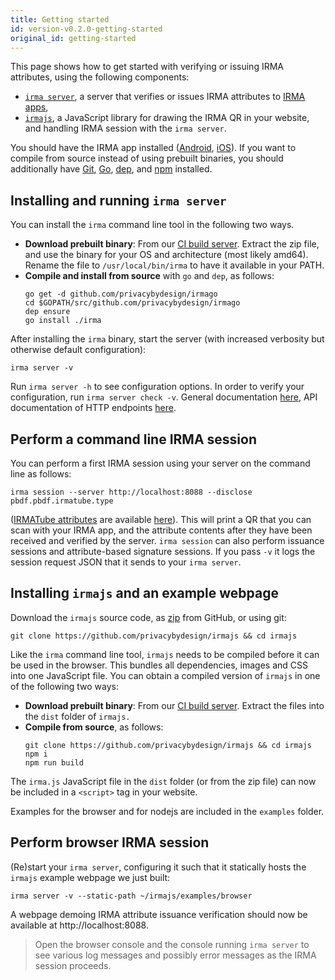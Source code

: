 ```yaml
---
title: Getting started
id: version-v0.2.0-getting-started
original_id: getting-started
---
```


This page shows how to get started with verifying or issuing IRMA attributes, using the following components:

 * [`irma server`](irma-server), a server that verifies or issues IRMA attributes to [IRMA apps](https://github.com/privacybydesign/irma_mobile),
 * [`irmajs`](irmajs), a JavaScript library for drawing the IRMA QR in your website, and handling IRMA session with the `irma server`.

You should have the IRMA app installed ([Android](https://play.google.com/store/apps/details?id=org.irmacard.cardemu), [iOS](https://itunes.apple.com/nl/app/irma-authentication/id1294092994)). If you want to compile from source instead of using prebuilt binaries, you should additionally have [Git](https://git-scm.com/), [Go](https://golang.org/doc/install), [dep](https://golang.github.io/dep/docs/installation.html), and [npm](https://docs.npmjs.com/cli/npm) installed.


## Installing and running `irma server`
You can install the `irma` command line tool in the following two ways.

* **Download prebuilt binary**: From our [CI build server](https://gitlab.science.ru.nl/irma/github-mirrors/irmago/-/jobs/artifacts/master/download?job=binaries). Extract the zip file, and use the binary for your OS and architecture (most likely amd64). Rename the file to `/usr/local/bin/irma` to have it available in your PATH.
* **Compile and install from source** with `go` and `dep`, as follows:
  ```shell
  go get -d github.com/privacybydesign/irmago
  cd $GOPATH/src/github.com/privacybydesign/irmago
  dep ensure
  go install ./irma
  ```

After installing the `irma` binary, start the server (with increased verbosity but otherwise default configuration):
```shell
irma server -v
```
Run `irma server -h` to see configuration options. In order to verify your configuration, run `irma server check -v`. General documentation [here](irma-server), API documentation of HTTP endpoints [here](api-irma-server).

## Perform a command line IRMA session
You can perform a first IRMA session using your server on the command line as follows:
```shell
irma session --server http://localhost:8088 --disclose pbdf.pbdf.irmatube.type
```
([IRMATube attributes](https://privacybydesign.foundation/attribute-index/en/pbdf.pbdf.irmatube.html) are available [here](https://privacybydesign.foundation/demo/irmaTube/)). This will print a QR that you can scan with your IRMA app, and the attribute contents after they have been received and verified by the server. `irma session` can also perform issuance sessions and attribute-based signature sessions. If you pass  `-v` it logs the session request JSON that it sends to your `irma server`.


## Installing `irmajs` and an example webpage
Download the `irmajs` source code, as [zip](https://github.com/privacybydesign/irmajs/archive/master.zip) from GitHub, or using git:
```shell
git clone https://github.com/privacybydesign/irmajs && cd irmajs
```

Like the `irma` command line tool, `irmajs` needs to be compiled before it can be used in the browser. This bundles all dependencies, images and CSS into one JavaScript file. You can obtain a compiled version of `irmajs` in one of the following two ways:

* **Download prebuilt binary**: From our [CI build server](https://gitlab.science.ru.nl/irma/github-mirrors/irmajs/-/jobs/artifacts/master/download?job=bundle). Extract the files into the `dist` folder of `irmajs.`
* **Compile from source**, as follows:
  ```shell
  git clone https://github.com/privacybydesign/irmajs && cd irmajs
  npm i
  npm run build
  ```

The `irma.js` JavaScript file in the `dist` folder (or from the zip file) can now be included in a `<script>` tag in your website.

Examples for the browser and for nodejs are included in the `examples` folder.

## Perform browser IRMA session

(Re)start your `irma server`, configuring it such that it statically hosts the `irmajs` example webpage we just built:
```shell
irma server -v --static-path ~/irmajs/examples/browser
```
A webpage demoing IRMA attribute issuance verification should now be available at http://localhost:8088.

> Open the browser console and the console running `irma server` to see various log messages and possibly error messages as the IRMA session proceeds.